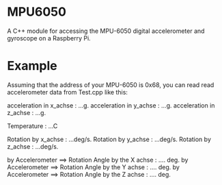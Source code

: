 # MPU6050
A C++ module for accessing the MPU-6050 digital accelerometer and gyroscope on a Raspberry Pi.

# Example
Assuming that the address of your MPU-6050 is 0x68, you can read read accelerometer data from Test.cpp like this:

acceleration in x_achse : ...g.
acceleration in y_achse : ...g.
acceleration in z_achse : ...g.

Temperature : ...C

Rotation by x_achse : ...deg/s.
Rotation by y_achse : ...deg/s. 
Rotation by z_achse : ...deg/s.

by Accelerometer  ==> Rotation Angle by the X achse : .... deg.
by Accelerometer  ==> Rotation Angle by the Y achse : .... deg.
by Accelerometer  ==> Rotation Angle by the Z achse : .... deg.




